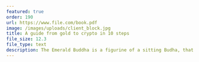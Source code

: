 ```yaml
---
featured: true
order: 190
url: https://www.file.com/book.pdf
image: /images/uploads/client_block.jpg
title: A guide from gold to crypto in 10 steps
file_size: 12.3
file_type: text
description: The Emerald Buddha is a figurine of a sitting Budha, that is the is the palladium of the Kingdom of Thailand.
---
```

